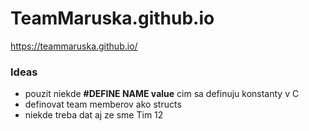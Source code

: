 # TeamMaruska.github.io
https://teammaruska.github.io/

### Ideas

- pouzit niekde **#DEFINE NAME value** cim sa definuju konstanty v C
- definovat team memberov ako structs
- niekde treba dat aj ze sme Tim 12